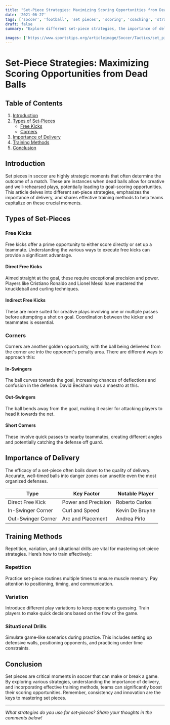 ```yaml
---
title: "Set-Piece Strategies: Maximizing Scoring Opportunities from Dead Balls"
date: '2021-06-27'
tags: ['soccer', 'football', 'set pieces', 'scoring', 'coaching', 'strategies', 'training', 'dead balls', 'free kicks', 'corners']
draft: false
summary: "Explore different set-piece strategies, the importance of delivery, and training methods to enhance effectiveness in soccer."

images: ['https://www.sportstips.org/articleimage/Soccer/Tactics/set_piece_strategies_maximizing_scoring_opportunities_from_dead_balls.webp']
---
```


# Set-Piece Strategies: Maximizing Scoring Opportunities from Dead Balls

## Table of Contents
1. [Introduction](#introduction)
2. [Types of Set-Pieces](#types-of-set-pieces)
    * [Free Kicks](#free-kicks)
    * [Corners](#corners)
3. [Importance of Delivery](#importance-of-delivery)
4. [Training Methods](#training-methods)
5. [Conclusion](#conclusion)

## Introduction

Set pieces in soccer are highly strategic moments that often determine the outcome of a match. These are instances when dead balls allow for creative and well-rehearsed plays, potentially leading to goal-scoring opportunities. This article delves into different set-piece strategies, emphasizes the importance of delivery, and shares effective training methods to help teams capitalize on these crucial moments.

## Types of Set-Pieces

### Free Kicks

Free kicks offer a prime opportunity to either score directly or set up a teammate. Understanding the various ways to execute free kicks can provide a significant advantage.

#### Direct Free Kicks

Aimed straight at the goal, these require exceptional precision and power. Players like Cristiano Ronaldo and Lionel Messi have mastered the knuckleball and curling techniques.

#### Indirect Free Kicks

These are more suited for creative plays involving one or multiple passes before attempting a shot on goal. Coordination between the kicker and teammates is essential.

### Corners

Corners are another golden opportunity, with the ball being delivered from the corner arc into the opponent's penalty area. There are different ways to approach this:

#### In-Swingers

The ball curves towards the goal, increasing chances of deflections and confusion in the defense. David Beckham was a maestro at this.

#### Out-Swingers

The ball bends away from the goal, making it easier for attacking players to head it towards the net.

#### Short Corners

These involve quick passes to nearby teammates, creating different angles and potentially catching the defense off guard.

## Importance of Delivery

The efficacy of a set-piece often boils down to the quality of delivery. Accurate, well-timed balls into danger zones can unsettle even the most organized defenses.

| Type             | Key Factor        | Notable Player           |
|------------------|-------------------|--------------------------|
| Direct Free Kick | Power and Precision | Roberto Carlos           |
| In-Swinger Corner| Curl and Speed    | Kevin De Bruyne          |
| Out-Swinger Corner| Arc and Placement | Andrea Pirlo             |

## Training Methods

Repetition, variation, and situational drills are vital for mastering set-piece strategies. Here’s how to train effectively:

### Repetition

Practice set-piece routines multiple times to ensure muscle memory. Pay attention to positioning, timing, and communication.

### Variation

Introduce different play variations to keep opponents guessing. Train players to make quick decisions based on the flow of the game.

### Situational Drills

Simulate game-like scenarios during practice. This includes setting up defensive walls, positioning opponents, and practicing under time constraints.

## Conclusion

Set pieces are critical moments in soccer that can make or break a game. By exploring various strategies, understanding the importance of delivery, and incorporating effective training methods, teams can significantly boost their scoring opportunities. Remember, consistency and innovation are the keys to mastering set pieces.

---
*What strategies do you use for set-pieces? Share your thoughts in the comments below!*
```